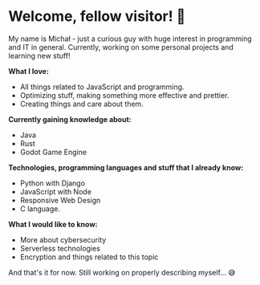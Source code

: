 # Welcome, fellow visitor! 👋

My name is Michał - just a curious guy with huge interest in programming and IT in general. Currently, working on some personal projects and learning new stuff!

**What I love:**
- All things related to JavaScript and programming.
- Optimizing stuff, making something more effective and prettier.
- Creating things and care about them.

**Currently gaining knowledge about:**
- Java
- Rust
- Godot Game Engine

**Technologies, programming languages and stuff that I already know:**
- Python with Django
- JavaScript with Node
- Responsive Web Design
- C language.

**What I would like to know:**
- More about cybersecurity
- Serverless technologies
- Encryption and things related to this topic

And that's it for now. Still working on properly describing myself... 😅
